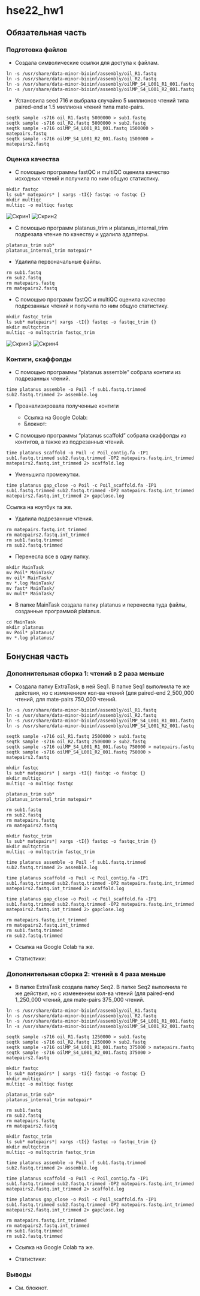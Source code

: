 # hse22_hw1

## Обязательная часть
### Подготовка файлов 

- Создала символические ссылки для доступа к файлам.

```
ln -s /usr/share/data-minor-bioinf/assembly/oil_R1.fastq
ln -s /usr/share/data-minor-bioinf/assembly/oil_R2.fastq
ln -s /usr/share/data-minor-bioinf/assembly/oilMP_S4_L001_R1_001.fastq
ln -s /usr/share/data-minor-bioinf/assembly/oilMP_S4_L001_R2_001.fastq
```

- Установила seed 716 и выбрала случайно 5 миллионов чтений типа paired-end и 1.5 миллиона чтений типа mate-pairs.

```
seqtk sample -s716 oil_R1.fastq 5000000 > sub1.fastq
seqtk sample -s716 oil_R2.fastq 5000000 > sub2.fastq
seqtk sample -s716 oilMP_S4_L001_R1_001.fastq 1500000 > matepairs.fastq
seqtk sample -s716 oilMP_S4_L001_R2_001.fastq 1500000 > matepairs2.fastq
```

### Оценка качества 

- С помощью программы fastQC и multiQC оценила качество исходных чтений и получила по ним общую статистику.
```
mkdir fastqc
ls sub* matepairs* | xargs -tI{} fastqc -o fastqc {}
mkdir multiqc
multiqc -o multiqc fastqc
```

![Скрин1](https://github.com/AlesyaIvanova/hse22_hw1/blob/main/picture1.png)
![Скрин2](https://github.com/AlesyaIvanova/hse22_hw1/blob/main/picture2.png)

- С помощью программ platanus_trim и platanus_internal_trim подрезала чтение по качеству и удалила адаптеры.
```
platanus_trim sub*
platanus_internal_trim matepair*
```

- Удалила первоначальные файлы.
```
rm sub1.fastq
rm sub2.fastq
rm matepairs.fastq 
rm matepairs2.fastq
```

- С помощью программ fastQC и multiQC оценила качество подрезанных чтений и получила по ним общую статистику.
```
mkdir fastqc_trim
ls sub* matepairs*| xargs -tI{} fastqc -o fastqc_trim {}
mkdir multqctrim
multiqc -o multqctrim fastqc_trim
```

![Скрин3](https://github.com/AlesyaIvanova/hse22_hw1/blob/main/picture3.png)
![Скрин4](https://github.com/AlesyaIvanova/hse22_hw1/blob/main/picture4.png)

### Контиги, скаффолды
- С помощью программы “platanus assemble” собрала контиги из подрезанных чтений.
```
time platanus assemble -o Poil -f sub1.fastq.trimmed sub2.fastq.trimmed 2> assemble.log
```

- Проанализировала полученные контиги 
    + Ссылка на Google Colab: 
    + Блокнот:

- С помощью программы “platanus scaffold” собрала скаффолды из контигов, а также из подрезанных чтений.
```
time platanus scaffold -o Poil -c Poil_contig.fa -IP1 sub1.fastq.trimmed sub2.fastq.trimmed -OP2 matepairs.fastq.int_trimmed matepairs2.fastq.int_trimmed 2> scaffold.log
```

- Уменьшила промежутки.
```
time platanus gap_close -o Poil -c Poil_scaffold.fa -IP1 sub1.fastq.trimmed sub2.fastq.trimmed -OP2 matepairs.fastq.int_trimmed  matepairs2.fastq.int_trimmed 2> gapclose.log
```

Ссылка на ноутбук та же.

- Удалила подрезанные чтения.
```
rm matepairs.fastq.int_trimmed
rm matepairs2.fastq.int_trimmed
rm sub1.fastq.trimmed
rm sub2.fastq.trimmed
```

- Перенесла все в одну папку.

```
mkdir MainTask
mv Poil* MainTask/
mv oil* MainTask/
mv *.log MainTask/
mv fast* MainTask/
mv mult* MainTask/
```

- В папке MainTask создала папку platanus и перенесла туда файлы, созданные программой platanus.

```
cd MainTask
mkdir platanus
mv Poil* platanus/
mv *.log platanus/
```

## Бонусная часть
### Дополнительная сборка 1: чтений в 2 раза меньше

- Создала папку ExtraTask, в ней Seq1. В папке Seq1 выполнила те же действия, но с изменением кол-ва чтений (для paired-end 2_500_000 чтений, для mate-pairs 750_000 чтений.

```
ln -s /usr/share/data-minor-bioinf/assembly/oil_R1.fastq
ln -s /usr/share/data-minor-bioinf/assembly/oil_R2.fastq
ln -s /usr/share/data-minor-bioinf/assembly/oilMP_S4_L001_R1_001.fastq
ln -s /usr/share/data-minor-bioinf/assembly/oilMP_S4_L001_R2_001.fastq

seqtk sample -s716 oil_R1.fastq 2500000 > sub1.fastq
seqtk sample -s716 oil_R2.fastq 2500000 > sub2.fastq
seqtk sample -s716 oilMP_S4_L001_R1_001.fastq 750000 > matepairs.fastq
seqtk sample -s716 oilMP_S4_L001_R2_001.fastq 750000 > matepairs2.fastq

mkdir fastqc
ls sub* matepairs* | xargs -tI{} fastqc -o fastqc {}
mkdir multiqc
multiqc -o multiqc fastqc

platanus_trim sub*
platanus_internal_trim matepair*

rm sub1.fastq
rm sub2.fastq
rm matepairs.fastq 
rm matepairs2.fastq

mkdir fastqc_trim
ls sub* matepairs*| xargs -tI{} fastqc -o fastqc_trim {}
mkdir multqctrim
multiqc -o multqctrim fastqc_trim

time platanus assemble -o Poil -f sub1.fastq.trimmed sub2.fastq.trimmed 2> assemble.log

time platanus scaffold -o Poil -c Poil_contig.fa -IP1 sub1.fastq.trimmed sub2.fastq.trimmed -OP2 matepairs.fastq.int_trimmed matepairs2.fastq.int_trimmed 2> scaffold.log

time platanus gap_close -o Poil -c Poil_scaffold.fa -IP1 sub1.fastq.trimmed sub2.fastq.trimmed -OP2 matepairs.fastq.int_trimmed  matepairs2.fastq.int_trimmed 2> gapclose.log

rm matepairs.fastq.int_trimmed
rm matepairs2.fastq.int_trimmed
rm sub1.fastq.trimmed
rm sub2.fastq.trimmed
```

- Ссылка на Google Colab та же.

 - Статистики:

### Дополнительная сборка 2: чтений в 4 раза меньше

- В папке ExtraTask создала папку Seq2. В папке Seq2 выполнила те же действия, но с изменением кол-ва чтений (для paired-end 1_250_000 чтений, для mate-pairs 375_000 чтений.

```
ln -s /usr/share/data-minor-bioinf/assembly/oil_R1.fastq
ln -s /usr/share/data-minor-bioinf/assembly/oil_R2.fastq
ln -s /usr/share/data-minor-bioinf/assembly/oilMP_S4_L001_R1_001.fastq
ln -s /usr/share/data-minor-bioinf/assembly/oilMP_S4_L001_R2_001.fastq

seqtk sample -s716 oil_R1.fastq 1250000 > sub1.fastq
seqtk sample -s716 oil_R2.fastq 1250000 > sub2.fastq
seqtk sample -s716 oilMP_S4_L001_R1_001.fastq 375000 > matepairs.fastq
seqtk sample -s716 oilMP_S4_L001_R2_001.fastq 375000 > matepairs2.fastq

mkdir fastqc
ls sub* matepairs* | xargs -tI{} fastqc -o fastqc {}
mkdir multiqc
multiqc -o multiqc fastqc

platanus_trim sub*
platanus_internal_trim matepair*

rm sub1.fastq
rm sub2.fastq
rm matepairs.fastq 
rm matepairs2.fastq

mkdir fastqc_trim
ls sub* matepairs*| xargs -tI{} fastqc -o fastqc_trim {}
mkdir multqctrim
multiqc -o multqctrim fastqc_trim

time platanus assemble -o Poil -f sub1.fastq.trimmed sub2.fastq.trimmed 2> assemble.log

time platanus scaffold -o Poil -c Poil_contig.fa -IP1 sub1.fastq.trimmed sub2.fastq.trimmed -OP2 matepairs.fastq.int_trimmed matepairs2.fastq.int_trimmed 2> scaffold.log

time platanus gap_close -o Poil -c Poil_scaffold.fa -IP1 sub1.fastq.trimmed sub2.fastq.trimmed -OP2 matepairs.fastq.int_trimmed  matepairs2.fastq.int_trimmed 2> gapclose.log

rm matepairs.fastq.int_trimmed
rm matepairs2.fastq.int_trimmed
rm sub1.fastq.trimmed
rm sub2.fastq.trimmed
```

- Ссылка на Google Colab та же.

 - Статистики:
    
    
 ### Выводы
 - См. блокнот.
